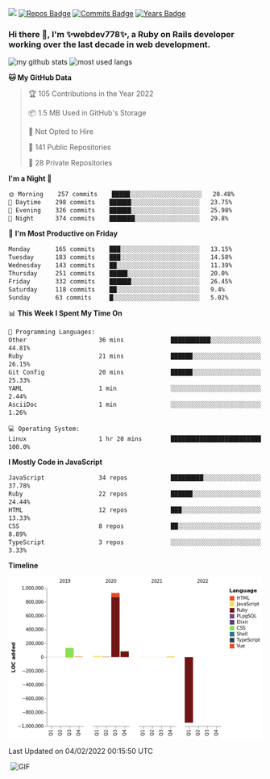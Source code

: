 ![](https://visitor-badge.glitch.me/badge?page_id=webdev778.webdev778)
[![Repos Badge](https://badges.pufler.dev/repos/webdev778)](https://badges.pufler.dev)
[![Commits Badge](https://badges.pufler.dev/commits/monthly/webdev778)](https://badges.pufler.dev)
[![Years Badge](https://badges.pufler.dev/years/webdev778)](https://badges.pufler.dev)
### Hi there 👋, I'm ✨webdev778✨, a Ruby on Rails developer working over the last decade in web development.


![my github stats](https://github-readme-stats.vercel.app/api?username=webdev778&show_icons=true&theme=tokyonight&line_height=27)
![most used langs](https://github-readme-stats.vercel.app/api/top-langs/?username=webdev778&hide=css,html&theme=tokyonight)

<!--START_SECTION:waka-->
**🐱 My GitHub Data** 

> 🏆 105 Contributions in the Year 2022
 > 
> 📦 1.5 MB Used in GitHub's Storage 
 > 
> 🚫 Not Opted to Hire
 > 
> 📜 141 Public Repositories 
 > 
> 🔑 28 Private Repositories  
 > 
**I'm a Night 🦉** 

```text
🌞 Morning    257 commits    █████░░░░░░░░░░░░░░░░░░░░   20.48% 
🌆 Daytime    298 commits    ██████░░░░░░░░░░░░░░░░░░░   23.75% 
🌃 Evening    326 commits    ██████░░░░░░░░░░░░░░░░░░░   25.98% 
🌙 Night      374 commits    ███████░░░░░░░░░░░░░░░░░░   29.8%

```
📅 **I'm Most Productive on Friday** 

```text
Monday       165 commits    ███░░░░░░░░░░░░░░░░░░░░░░   13.15% 
Tuesday      183 commits    ███░░░░░░░░░░░░░░░░░░░░░░   14.58% 
Wednesday    143 commits    ██░░░░░░░░░░░░░░░░░░░░░░░   11.39% 
Thursday     251 commits    █████░░░░░░░░░░░░░░░░░░░░   20.0% 
Friday       332 commits    ██████░░░░░░░░░░░░░░░░░░░   26.45% 
Saturday     118 commits    ██░░░░░░░░░░░░░░░░░░░░░░░   9.4% 
Sunday       63 commits     █░░░░░░░░░░░░░░░░░░░░░░░░   5.02%

```


📊 **This Week I Spent My Time On** 

```text
💬 Programming Languages: 
Other                    36 mins             ███████████░░░░░░░░░░░░░░   44.81% 
Ruby                     21 mins             ██████░░░░░░░░░░░░░░░░░░░   26.15% 
Git Config               20 mins             ██████░░░░░░░░░░░░░░░░░░░   25.33% 
YAML                     1 min               ░░░░░░░░░░░░░░░░░░░░░░░░░   2.44% 
AsciiDoc                 1 min               ░░░░░░░░░░░░░░░░░░░░░░░░░   1.26%

💻 Operating System: 
Linux                    1 hr 20 mins        █████████████████████████   100.0%

```

**I Mostly Code in JavaScript** 

```text
JavaScript               34 repos            █████████░░░░░░░░░░░░░░░░   37.78% 
Ruby                     22 repos            ██████░░░░░░░░░░░░░░░░░░░   24.44% 
HTML                     12 repos            ███░░░░░░░░░░░░░░░░░░░░░░   13.33% 
CSS                      8 repos             ██░░░░░░░░░░░░░░░░░░░░░░░   8.89% 
TypeScript               3 repos             ░░░░░░░░░░░░░░░░░░░░░░░░░   3.33%

```


**Timeline**

![Chart not found](https://raw.githubusercontent.com/webdev778/webdev778/master/charts/bar_graph.png) 


 Last Updated on 04/02/2022 00:15:50 UTC
<!--END_SECTION:waka-->

<img align="right" alt="GIF" src="https://github.com/webdev778/webdev778/blob/main/code.gif?raw=true" width="500" height="320" />

<!--
**webdev778/webdev778** is a ✨ _special_ ✨ repository because its `README.md` (this file) appears on your GitHub profile.

Here are some ideas to get you started:

- 🔭 I’m currently working on ...
- 🌱 I’m currently learning ...
- 👯 I’m looking to collaborate on ...
- 🤔 I’m looking for help with ...
- 💬 Ask me about ...
- 📫 How to reach me: ...
- 😄 Pronouns: ...
- ⚡ Fun fact: ...
-->
